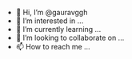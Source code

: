 - 👋 Hi, I’m @gauravggh
- 👀 I’m interested in ...
- 🌱 I’m currently learning ...
- 💞️ I’m looking to collaborate on ...
- 📫 How to reach me ...

<!---
gauravggh/gauravggh is a ✨ special ✨ repository because its `README.md` (this file) appears on your GitHub profile.
You can click the Preview link to take a look at your changes.
--->
